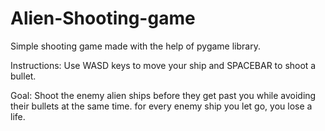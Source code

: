# Alien-Shooting-game

Simple shooting game made with the help of pygame library.

Instructions:
      Use WASD keys to move your ship and SPACEBAR to shoot a bullet.

Goal:
      Shoot the enemy alien ships before they get past you while avoiding their bullets at the same time. for every enemy ship you let go, you lose a life.


